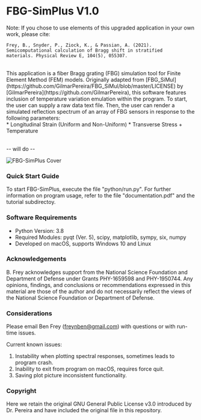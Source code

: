 # FBG-SimPlus V1.0
Note: If you chose to use elements of this upgraded application in your own work, please cite: </br>
```
Frey, B., Snyder, P., Ziock, K., & Passian, A. (2021).
Semicomputational calculation of Bragg shift in stratified
materials. Physical Review E, 104(5), 055307.
```
</br>
This application is a fiber Bragg grating (FBG) simulation tool for Finite Element Method (FEM) models. Originally adapted from [FBG_SiMul](https://github.com/GilmarPereira/FBG_SiMul/blob/master/LICENSE) by [GilmarPereira](https://github.com/GilmarPereira), this software features inclusion of temperature variation emulation within the program. To start, the user can supply a raw data text file. Then, the user can render a simulated reflection spectrum of an array of FBG sensors in response to the following parameters:</br>
* Longitudinal Strain (Uniform and Non-Uniform)
* Transverse Stress
+ Temperature
</br></br>

-- will do --

![FBG-SimPlus Cover](python/GUI/resources/header.png)

### Quick Start Guide
To start FBG-SimPlus, execute the file "python/run.py". For further information on program usage, refer to the file "documentation.pdf" and the tutorial subdirectoy.

### Software Requirements
* Python Version: 3.8
* Required Modules: pyqt (Ver. 5), scipy, matplotlib, sympy, six, numpy
* Developed on macOS, supports Windows 10 and Linux

### Acknowledgements
B. Frey acknowledges support from the National Science Foundation and Department of Defense under Grants PHY-1659598 and PHY-1950744. Any opinions, findings, and conclusions or recommendations expressed in this material are those of the author and do not necessarily reflect the views of the National Science Foundation or Department of Defense.

### Considerations
Please email Ben Frey (freynben@gmail.com) with questions or with run-time issues.

Current known issues:
1. Instability when plotting spectral responses, sometimes leads to program crash.
2. Inability to exit from program on macOS, requires force quit.
3. Saving plot picture inconsistent functionality.

### Copyright
Here we retain the original GNU General Public License v3.0 introduced by Dr. Pereira and have included the original file in this repository.
